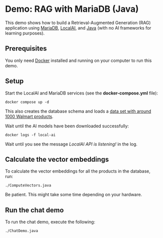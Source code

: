 # Demo: RAG with MariaDB (Java)

This demo shows how to build a Retrieval-Augmented Generation (RAG) application
using [MariaDB](https://mariadb.com/), [LocalAI](https://localai.io/), and [Java](https://en.wikipedia.org/wiki/Java_(programming_language))  (with no AI frameworks for learning purposes).

## Prerequisites

You only need [Docker](https://www.docker.com/) installed and running on your computer to run this demo.

## Setup

Start the LocalAI and MariaDB services (see the **docker-compose.yml** file):

```shell
docker compose up -d
```

This also creates the database schema and loads a [data set with around 1000 Walmart products](https://github.com/luminati-io/Walmart-dataset-samples/blob/main/walmart-products.csv).

Wait until the AI models have been downloaded successfully:

```shell
docker logs -f local-ai
```

Wait until you see the message _LocalAI API is listening!_ in the log.

## Calculate the vector embeddings

To calculate the vector embeddings for all the products in the database, run:

```shell
./ComputeVectors.java
```

Be patient. This might take some time depending on your hardware.

## Run the chat demo

To run the chat demo, execute the following:

```shell
./ChatDemo.java
```
